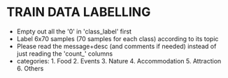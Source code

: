 # TRAIN DATA LABELLING

* Empty out all the '0' in 'class_label' first
* Label 6x70 samples (70 samples for each class) according to its topic
* Please read the message+desc (and comments if needed) instead of just reading the 'count_' columns
* categories:
		1. Food
		2. Events
		3. Nature
		4. Accommodation
		5. Attraction
		6. Others